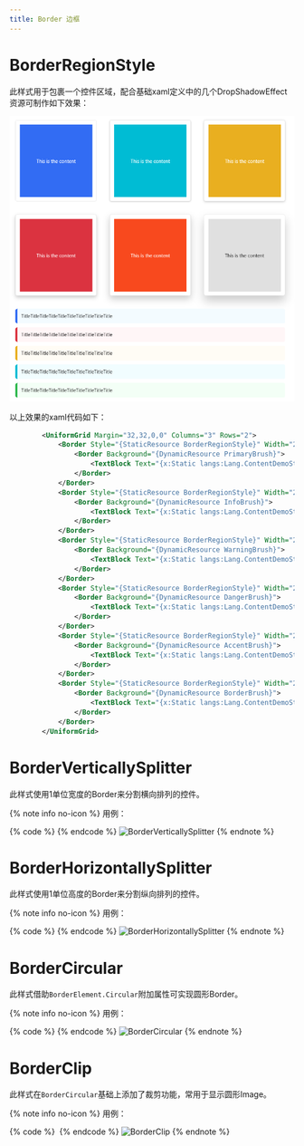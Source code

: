```yaml
---
title: Border 边框
---
```


# BorderRegionStyle

此样式用于包裹一个控件区域，配合基础xaml定义中的几个DropShadowEffect资源可制作如下效果：

![Border](https://raw.githubusercontent.com/HandyOrg/HandyOrgResource/master/HandyControl/Resources/Border.png)

以上效果的xaml代码如下：

``` xml
        <UniformGrid Margin="32,32,0,0" Columns="3" Rows="2">
            <Border Style="{StaticResource BorderRegionStyle}" Width="200" Height="200" Margin="0,0,32,32">
                <Border Background="{DynamicResource PrimaryBrush}">
                    <TextBlock Text="{x:Static langs:Lang.ContentDemoStr}" VerticalAlignment="Center" HorizontalAlignment="Center" Foreground="White"/>
                </Border>
            </Border>
            <Border Style="{StaticResource BorderRegionStyle}" Width="200" Height="200" Margin="0,0,32,32" Effect="{StaticResource EffectShadow1}">
                <Border Background="{DynamicResource InfoBrush}">
                    <TextBlock Text="{x:Static langs:Lang.ContentDemoStr}" VerticalAlignment="Center" HorizontalAlignment="Center" Foreground="White"/>
                </Border>
            </Border>
            <Border Style="{StaticResource BorderRegionStyle}" Width="200" Height="200" Margin="0,0,32,32" Effect="{StaticResource EffectShadow2}">
                <Border Background="{DynamicResource WarningBrush}">
                    <TextBlock Text="{x:Static langs:Lang.ContentDemoStr}" VerticalAlignment="Center" HorizontalAlignment="Center" Foreground="White"/>
                </Border>
            </Border>
            <Border Style="{StaticResource BorderRegionStyle}" Width="200" Height="200"  Margin="0,0,32,32" Effect="{StaticResource EffectShadow3}">
                <Border Background="{DynamicResource DangerBrush}">
                    <TextBlock Text="{x:Static langs:Lang.ContentDemoStr}" VerticalAlignment="Center" HorizontalAlignment="Center" Foreground="White"/>
                </Border>
            </Border>
            <Border Style="{StaticResource BorderRegionStyle}" Width="200" Height="200"  Margin="0,0,32,32" Effect="{StaticResource EffectShadow4}">
                <Border Background="{DynamicResource AccentBrush}">
                    <TextBlock Text="{x:Static langs:Lang.ContentDemoStr}" VerticalAlignment="Center" HorizontalAlignment="Center" Foreground="White"/>
                </Border>
            </Border>
            <Border Style="{StaticResource BorderRegionStyle}" Width="200" Height="200"  Margin="0,0,32,32" Effect="{StaticResource EffectShadow5}">
                <Border Background="{DynamicResource BorderBrush}">
                    <TextBlock Text="{x:Static langs:Lang.ContentDemoStr}" VerticalAlignment="Center" HorizontalAlignment="Center"/>
                </Border>
            </Border>
        </UniformGrid>
```

# BorderVerticallySplitter

此样式使用1单位宽度的Border来分割横向排列的控件。

{% note info no-icon %}
用例：

{% code %}
<StackPanel Height="20" Orientation="Horizontal">
    <Ellipse Margin="5,0" Fill="OrangeRed" Width="20" Height="20"/>
    <Border Style="{StaticResource BorderVerticallySplitter}"/>
    <Ellipse Margin="5,0" Fill="OrangeRed" Width="20" Height="20"/>
    <Border Style="{StaticResource BorderVerticallySplitter}"/>
    <Ellipse Margin="5,0" Fill="OrangeRed" Width="20" Height="20"/>
    <Border Style="{StaticResource BorderVerticallySplitter}"/>
    <Ellipse Margin="5,0" Fill="OrangeRed" Width="20" Height="20"/>
    <Border Style="{StaticResource BorderVerticallySplitter}"/>
    <Ellipse Margin="5,0" Fill="OrangeRed" Width="20" Height="20"/>
</StackPanel>
{% endcode %}
![BorderVerticallySplitter](../images/BorderVerticallySplitter_1.png)
{% endnote %}

# BorderHorizontallySplitter

此样式使用1单位高度的Border来分割纵向排列的控件。

{% note info no-icon %}
用例：

{% code %}
<StackPanel Width="20">
    <Ellipse Margin="0,5" Fill="OrangeRed" Width="20" Height="20"/>
    <Border Style="{StaticResource BorderHorizontallySplitter}"/>
    <Ellipse Margin="0,5" Fill="OrangeRed" Width="20" Height="20"/>
    <Border Style="{StaticResource BorderHorizontallySplitter}"/>
    <Ellipse Margin="0,5" Fill="OrangeRed" Width="20" Height="20"/>
    <Border Style="{StaticResource BorderHorizontallySplitter}"/>
    <Ellipse Margin="0,5" Fill="OrangeRed" Width="20" Height="20"/>
    <Border Style="{StaticResource BorderHorizontallySplitter}"/>
    <Ellipse Margin="0,5" Fill="OrangeRed" Width="20" Height="20"/>
</StackPanel>
{% endcode %}
![BorderHorizontallySplitter](../images/BorderHorizontallySplitter_1.png)
{% endnote %}

# BorderCircular

此样式借助`BorderElement.Circular`附加属性可实现圆形Border。

{% note info no-icon %}
用例：

{% code %}
<Border Style="{StaticResource BorderCircular}" Background="OrangeRed" Width="100" Height="100"/>
{% endcode %}
![BorderCircular](../images/BorderCircular_1.png)
{% endnote %}

# BorderClip

此样式在`BorderCircular`基础上添加了裁剪功能，常用于显示圆形Image。

{% note info no-icon %}
用例：

{% code %}
<Border Style="{StaticResource BorderClip}" Width="100" Height="100">
    <Image Source="/HandyControlDemo;component/Resources/Img/Album/2.jpg"/>
</Border>
{% endcode %}
![BorderClip](../images/BorderClip_1.png)
{% endnote %}